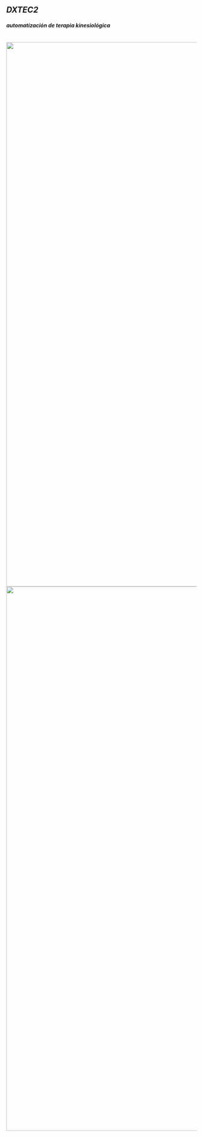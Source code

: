 <h2> <em> DXTEC2 </h2> <h4> automatización de terapia kinesiológica </em> </h4>
<br>
<img width="1440" alt="" src="https://user-images.githubusercontent.com/80835593/208695341-fb34eb58-581d-4c99-b192-884a6b0b5836.jpg")>
<img width="1440" alt="" src="https://user-images.githubusercontent.com/80835593/208697069-1205f236-2c63-47b7-92f9-2b0bb55fef8a.png">

